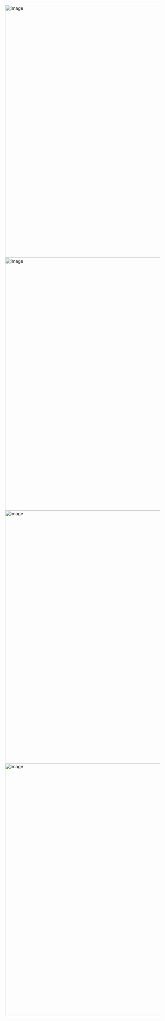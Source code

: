<img width="1440" height="819" alt="image" src="https://github.com/user-attachments/assets/b1d085a5-d3bb-47f9-9fd6-15edafe3e313" />

<img width="1440" height="819" alt="image" src="https://github.com/user-attachments/assets/8567f73d-beaf-4383-89cf-a6bb011c7408" />

<img width="1440" height="819" alt="image" src="https://github.com/user-attachments/assets/4af324c9-2627-4bad-9298-672ff1d96bd1" />

<img width="1440" height="819" alt="image" src="https://github.com/user-attachments/assets/faa8e675-3ce1-4dee-9429-63e0c8fe2cb9" />
